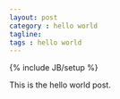 ```yaml
---
layout: post
category : hello world
tagline: 
tags : hello world
---
```

{% include JB/setup %}

This is the hello world post.


